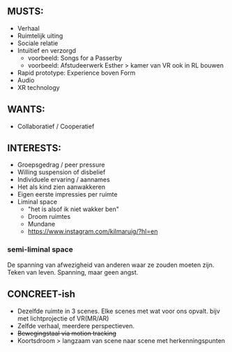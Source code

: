 ## MUSTS:
- Verhaal
- Ruimtelijk uiting
- Sociale relatie
- Intuïtief en verzorgd
	- voorbeeld: Songs for a Passerby
	- voorbeeld: Afstudeerwerk Esther > kamer van VR ook in RL bouwen
- Rapid prototype: Experience boven Form
- Audio
- XR technology

## WANTS:
- Collaboratief / Cooperatief


## INTERESTS:
- Groepsgedrag / peer pressure
- Willing suspension of disbelief
- Individuele ervaring / aannames
- Het als kind zien aanwakkeren
- Eigen eerste impressies per ruimte
- Liminal space 
	- "het is alsof ik niet wakker ben"
	- Droom ruimtes
	- Mundane
	- https://www.instagram.com/kilmaruig/?hl=en


### semi-liminal space
De spanning van afwezigheid van anderen waar ze zouden moeten zijn. Teken van leven. 
Spanning, maar geen angst.

## CONCREET-ish
- Dezelfde ruimte in 3 scenes. Elke scenes met wat voor ons opvalt. bijv met lichtprojectie of VR(MR/AR)
- Zelfde verhaal, meerdere perspectieven.
- ~~Bewegingstaal via motion tracking~~
- Koortsdroom > langzaam van scene naar scene met herkenningspunten

 
